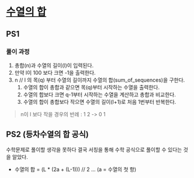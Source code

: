 # [수열의 합](https://www.acmicpc.net/problem/1024)

## PS1

### 풀이 과정
1. 총합(n)과 수열의 길이(l)이 입력된다.
2. 만약 l이 100 보다 크면 -1을 출력한다.
3. n // l 의 목(q) 부터 수열의 길이까지 수열의 합(sum_of_sequences)을 구한다.
   1. 수열의 합이 총합과 같으면 목(q)부터 시작하는 수열을 출력한다.
   2. 수열의 합보다 크면 q-1부터 시작하는 수열을 계산하고 총합과 비교한다.
   3. 수열의 합이 총합보다 작으면 수열의 길이(l+1)로 처음 1번부터 반복한다.

> n이 l 보다 작을 경우의 반례 : 1 2 -> 0 1

## PS2 (등차수열의 합 공식)
수학문제로 풀이할 생각을 못하다 결국 서칭을 통해 수학 공식으로 풀이할 수 있다는 것을 알았다.
- 수열의 합 = (L * (2a + (L-1))) // 2 ... (a = 수열의 첫 항)
